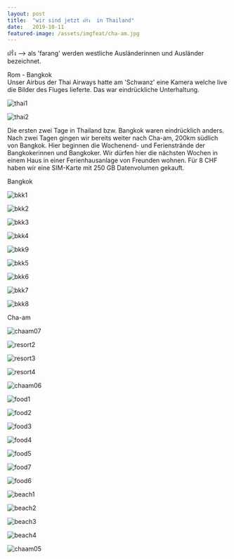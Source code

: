 ```yaml
---
layout: post
title:  "wir sind jetzt ฝรั่ง  in Thailand"
date:   2019-10-11
featured-image: /assets/imgfeat/cha-am.jpg
--- 
```

ฝรั่ง  --> als 'farang' werden westliche Ausländerinnen und Ausländer bezeichnet.

Rom - Bangkok  
Unser Airbus der Thai Airways hatte am 'Schwanz' eine Kamera welche live die Bilder des Fluges lieferte. Das war eindrückliche Unterhaltung.

![thai1]({{site.baseurl}}/assets/img/09_cha-am/cha-am1_thai001.jpg)

![thai2]({{site.baseurl}}/assets/img/09_cha-am/cha-am1_thai002.jpg)

Die ersten zwei Tage in Thailand bzw. Bangkok waren eindrücklich anders.   
Nach zwei Tagen gingen wir bereits weiter nach Cha-am, 200km südlich von Bangkok. Hier beginnen die Wochenend- und Ferienstrände der Bangkokerinnen und Bangkoker.
Wir dürfen hier die nächsten Wochen in einem Haus in einer Ferienhausanlage von Freunden wohnen. Für 8 CHF haben wir eine SIM-Karte mit 250 GB Datenvolumen gekauft.  

Bangkok

![bkk1]({{site.baseurl}}/assets/img/09_cha-am/cha-am1_bkk001.jpg)

![bkk2]({{site.baseurl}}/assets/img/09_cha-am/cha-am1_bkk002.jpg)

![bkk3]({{site.baseurl}}/assets/img/09_cha-am/cha-am1_bkk003.jpg)

![bkk4]({{site.baseurl}}/assets/img/09_cha-am/cha-am1_bkk004.jpg)

![bkk9]({{site.baseurl}}/assets/img/09_cha-am/cha-am1_bkk009.jpg)

![bkk5]({{site.baseurl}}/assets/img/09_cha-am/cha-am1_bkk005.jpg)

![bkk6]({{site.baseurl}}/assets/img/09_cha-am/cha-am1_bkk006.jpg)

![bkk7]({{site.baseurl}}/assets/img/09_cha-am/cha-am1_bkk007.jpg)

![bkk8]({{site.baseurl}}/assets/img/09_cha-am/cha-am1_bkk008.jpg)

Cha-am

![chaam07]({{site.baseurl}}/assets/img/09_cha-am/cha-am1_07.jpg)

![resort2]({{site.baseurl}}/assets/img/09_cha-am/cha-am1_resort02.jpg)

![resort3]({{site.baseurl}}/assets/img/09_cha-am/cha-am1_resort03.jpg)

![resort4]({{site.baseurl}}/assets/img/09_cha-am/cha-am1_resort04.jpg)

![chaam06]({{site.baseurl}}/assets/img/09_cha-am/cha-am1_06.jpg)

![food1]({{site.baseurl}}/assets/img/09_cha-am/cha-am1_food01.jpg)

![food2]({{site.baseurl}}/assets/img/09_cha-am/cha-am1_food02.jpg)

![food3]({{site.baseurl}}/assets/img/09_cha-am/cha-am1_food03.jpg)

![food4]({{site.baseurl}}/assets/img/09_cha-am/cha-am1_food04.jpg)

![food5]({{site.baseurl}}/assets/img/09_cha-am/cha-am1_food05.jpg)

![food7]({{site.baseurl}}/assets/img/09_cha-am/cha-am1_food07.jpg)

![food6]({{site.baseurl}}/assets/img/09_cha-am/cha-am1_food06.jpg)

![beach1]({{site.baseurl}}/assets/img/09_cha-am/cha-am1_beach01.jpg)

![beach2]({{site.baseurl}}/assets/img/09_cha-am/cha-am1_beach02.jpg)

![beach3]({{site.baseurl}}/assets/img/09_cha-am/cha-am1_beach03.jpg)

![beach4]({{site.baseurl}}/assets/img/09_cha-am/cha-am1_beach04.jpg)

![chaam05]({{site.baseurl}}/assets/img/09_cha-am/cha-am1_05.jpg)






